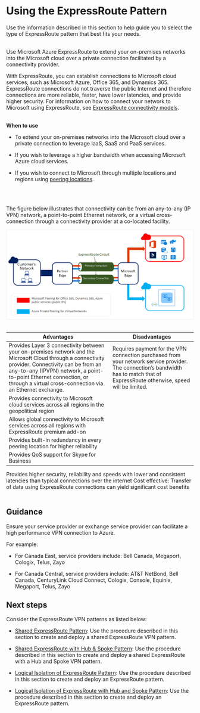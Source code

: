 # Using the ExpressRoute Pattern


Use the information described in this section to help guide you to select the type of ExpressRoute pattern that best fits your needs.
<br />
<br />

Use Microsoft Azure ExpressRoute to extend your on-premises networks into the Microsoft cloud over a private connection facilitated by a connectivity provider. 

With ExpressRoute, you can establish connections to Microsoft cloud services, such as Microsoft Azure, Office 365, and Dynamics 365.
ExpressRoute connections do not traverse the public Internet and therefore connections are more reliable, faster, have lower latencies, and provide higher security. For information on how to connect your network to Microsoft using ExpressRoute, see [ExpressRoute connectivity models](https://docs.microsoft.com/en-us/azure/expressroute/expressroute-connectivity-models).
<br />
<br />

**When to use**
- To extend your on-premises networks into the Microsoft cloud over a private connection to leverage IaaS, SaaS and PaaS services.
	
- If you wish to leverage a higher bandwidth when accessing Microsoft Azure cloud services.
	
- If you wish to connect to Microsoft through multiple locations and regions using [peering locations](https://docs.microsoft.com/en-us/azure/expressroute/expressroute-locations).
<br />
<br />

The figure below illustrates that connectivity can be from an any-to-any (IP VPN) network, a point-to-point Ethernet network, or a virtual cross-connection through a connectivity provider at a co-located facility. 

![ExpressRouteVPN](https://github.com/alvarovitta/Azure-Networking/blob/master/images/ExpressRouteVPN.png)  
<br />


| Advantages        | Disadvantages           |
| ------------- |---------------|
|Provides Layer 3 connectivity between your on-premises network and the Microsoft Cloud through a connectivity provider. Connectivity can be from an any-to-any (IPVPN) network, a point-to-point Ethernet connection, or through a virtual cross-connection via an Ethernet exchange.|	Requires payment for the VPN connection  purchased from your network service provider. The connection’s bandwidth has to match that of ExpressRoute otherwise, speed will be limited.|
Provides connectivity to Microsoft cloud services across all regions in the geopolitical region|
|Allows global connectivity to Microsoft services across all regions with ExpressRoute premium add-on||Provides dynamic routing between your network and Microsoft over industry standard protocols (BGP)|	
|Provides built-in redundancy in every peering location for higher reliability||
|Provides QoS support for Skype for Business|	
Provides higher security, reliability and speeds with lower and consistent latencies than typical connections over the internet	
Cost effective: Transfer of data using ExpressRoute connections can yield significant cost benefits	
<br />
<br />


## Guidance
Ensure your service provider or exchange service provider can facilitate a high performance VPN connection to Azure. 

For example:
- For Canada East, service providers include: Bell Canada, Megaport, Cologix, Telus, Zayo
	
- For Canada Central, service providers include: AT&T NetBond, Bell Canada, CenturyLink Cloud Connect, Cologix, Console, Equinix, Megaport, Telus, Zayo



## Next steps
Consider the ExpressRoute VPN patterns as listed below:

- [Shared ExpressRoute Pattern](https://github.com/alvarovitta/Azure-Networking/blob/master/2.3.1-Using-the-Shared-ExpressRoute-Pattern.md):  Use the procedure described in this section to create and deploy a shared ExpressRoute VPN pattern.
	
- [Shared ExpressRoute with Hub & Spoke Pattern](https://github.com/alvarovitta/Azure-Networking/blob/master/2.3.2-Using-the-Shared-ExpressRoute-with-Hub-and-Spoke-Pattern.md):  Use the procedure described in this section to create and deploy a shared ExpressRoute with a Hub and Spoke VPN pattern.

- [Logical Isolation of ExpressRoute Pattern](https://github.com/alvarovitta/Azure-Networking/blob/master/2.3.3-Using-the-Logical-Isolation-of-ExpressRoute-Pattern.md):  Use the procedure described in this section to create and deploy an ExpressRoute pattern.

- [Logical Isolation of ExpressRoute with Hub and Spoke Pattern](https://github.com/alvarovitta/Azure-Networking/blob/master/2.3.4-Using-the-Logical-Isolation-of-ExpressRoute-with-Hub-and-Spoke-Pattern.md):  Use the procedure described in this section to create and deploy an ExpressRoute pattern.



